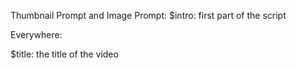 Thumbnail Prompt and Image Prompt:
$intro: first part of the script

Everywhere:

$title: the title of the video
